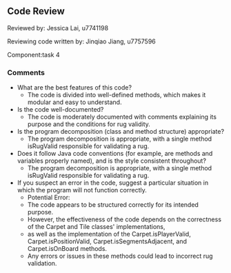 ## Code Review

Reviewed by: Jessica Lai, u7741198

Reviewing code written by: Jinqiao Jiang, u7757596

Component:task 4

### Comments
* What are the best features of this code?
  * The code is divided into well-defined methods, which makes it modular and easy to understand.
* Is the code well-documented?
  * The code is moderately documented with comments explaining its purpose and the conditions for rug validity.
* Is the program decomposition (class and method structure) appropriate?
  * The program decomposition is appropriate, with a single method isRugValid responsible for validating a rug.
* Does it follow Java code conventions (for example, are methods and variables properly named), and is the style consistent throughout?
  * The program decomposition is appropriate, with a single method isRugValid responsible for validating a rug.
* If you suspect an error in the code, suggest a particular situation in which the program will not function correctly.
  * Potential Error:
  * The code appears to be structured correctly for its intended purpose. 
  * However, the effectiveness of the code depends on the correctness of the Carpet and Tile classes' implementations, 
  * as well as the implementation of the Carpet.isPlayerValid, Carpet.isPositionValid, Carpet.isSegmentsAdjacent, and Carpet.isOnBoard methods. 
  * Any errors or issues in these methods could lead to incorrect rug validation.